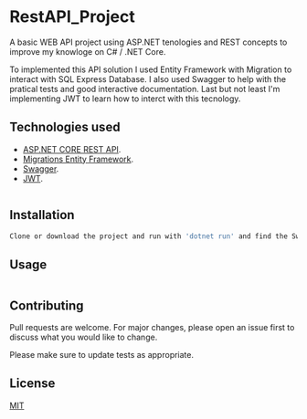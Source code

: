 # RestAPI_Project

A basic WEB API project using ASP.NET tenologies and REST concepts to improve my knowloge on C# / .NET Core.

To implemented this API solution I used Entity Framework with Migration to interact with SQL Express Database. I also used Swagger to help with the pratical tests and good interactive documentation. Last but not least I'm implementing JWT to learn how to interct with this tecnology.

## Technologies used

* [ASP.NET CORE REST API](https://dotnet.microsoft.com/apps/aspnet/apis). 
* [Migrations Entity Framework](https://docs.microsoft.com/en-us/ef/core/managing-schemas/migrations/?tabs=dotnet-core-cli). 
* [Swagger](https://swagger.io/about/). 
* [JWT](https://jwt.io/). 

```bash

```

## Installation

```bash
Clone or download the project and run with 'dotnet run' and find the Swagger interface on https://localhost:5001/swagger/index.html
```

## Usage

```bash
```

## Contributing

Pull requests are welcome. For major changes, please open an issue first to discuss what you would like to change.

Please make sure to update tests as appropriate.

## License
[MIT](https://choosealicense.com/licenses/mit/)
